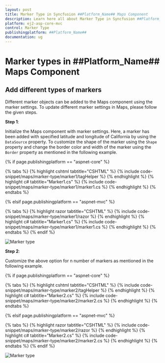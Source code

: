 ```yaml
---
layout: post
title: Marker Type in Syncfusion ##Platform_Name## Maps Component
description: Learn here all about Marker Type in Syncfusion ##Platform_Name## Maps component of Syncfusion Essential JS 2 and more.
platform: ej2-asp-core-mvc
control: Marker Type
publishingplatform: ##Platform_Name##
documentation: ug
---
```


# Marker types in ##Platform_Name## Maps Component

## Add different types of markers

Different marker objects can be added to the Maps component using the marker settings. To update different marker settings in Maps, please follow the given steps.

**Step 1**:

Initialize the Maps component with marker settings. Here, a marker has been added with specified latitude and longitude of California by using the `DataSource` property. To customize the shape of the marker using the `Shape` property and change the border color and width of the marker using the `Border` property as mentioned in the following example.

{% if page.publishingplatform == "aspnet-core" %}

{% tabs %}
{% highlight cshtml tabtitle="CSHTML" %}
{% include code-snippet/maps/marker-type/marker1/tagHelper %}
{% endhighlight %}
{% highlight c# tabtitle="Marker1.cs" %}
{% include code-snippet/maps/marker-type/marker1/marker1.cs %}
{% endhighlight %}
{% endtabs %}

{% elsif page.publishingplatform == "aspnet-mvc" %}

{% tabs %}
{% highlight razor tabtitle="CSHTML" %}
{% include code-snippet/maps/marker-type/marker1/razor %}
{% endhighlight %}
{% highlight c# tabtitle="Marker1.cs" %}
{% include code-snippet/maps/marker-type/marker1/marker1.cs %}
{% endhighlight %}
{% endtabs %}
{% endif %}



![Marker type](../images/How-to/marker.PNG)

**Step 2**:

Customize the above option for n number of markers as mentioned in the following example.

{% if page.publishingplatform == "aspnet-core" %}

{% tabs %}
{% highlight cshtml tabtitle="CSHTML" %}
{% include code-snippet/maps/marker-type/marker2/tagHelper %}
{% endhighlight %}
{% highlight c# tabtitle="Marker2.cs" %}
{% include code-snippet/maps/marker-type/marker2/marker2.cs %}
{% endhighlight %}
{% endtabs %}

{% elsif page.publishingplatform == "aspnet-mvc" %}

{% tabs %}
{% highlight razor tabtitle="CSHTML" %}
{% include code-snippet/maps/marker-type/marker2/razor %}
{% endhighlight %}
{% highlight c# tabtitle="Marker2.cs" %}
{% include code-snippet/maps/marker-type/marker2/marker2.cs %}
{% endhighlight %}
{% endtabs %}
{% endif %}



![Marker type](../images/How-to/marker-type.PNG)